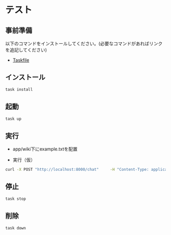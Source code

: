 # テスト

## 事前準備
以下のコマンドをインストールしてください。(必要なコマンドがあればリンクを追記してください)
- [Taskfile](https://taskfile.dev/ja-JP/installation/)

## インストール

```bash
task install
```

## 起動

```bash
task up
```

## 実行

- app/wiki下にexample.txtを配置

- 実行（仮）

```bash
curl -X POST "http://localhost:8000/chat"     -H "Content-Type: application/json"     -d '{"question": "VPN接続の方法は？"}'
```

## 停止
```bash
task stop
```

## 削除
```bash
task down
```
